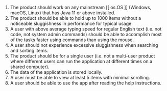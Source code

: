 <!-- markdownlint-disable-file first-line-h1 -->
1. The product should work on any mainstream [[ os:OS ]] (Windows, macOS, Linux) that has Java 11 or above installed.
1. The product should be able to hold up to 1000 items without a noticeable sluggishness in performance for typical usage.
1. A user with above average typing speed for regular English text (i.e. not code, not system admin commands) should be able to accomplish most of the tasks faster using commands than using the mouse.
1. A user should not experience excessive sluggishness when searching and sorting items.
1. The product should be for a single user (i.e. not a multi-user product where different users can run the application at different times on a shared computer).
1. The data of the application is stored locally.
1. A user must be able to view at least 5 items with minimal scrolling.
1. A user should be able to use the app after reading the help instructions.
